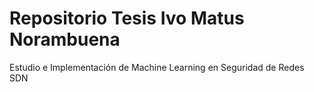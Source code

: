 # Repositorio Tesis Ivo Matus Norambuena

Estudio e Implementación de Machine Learning en Seguridad de Redes SDN

